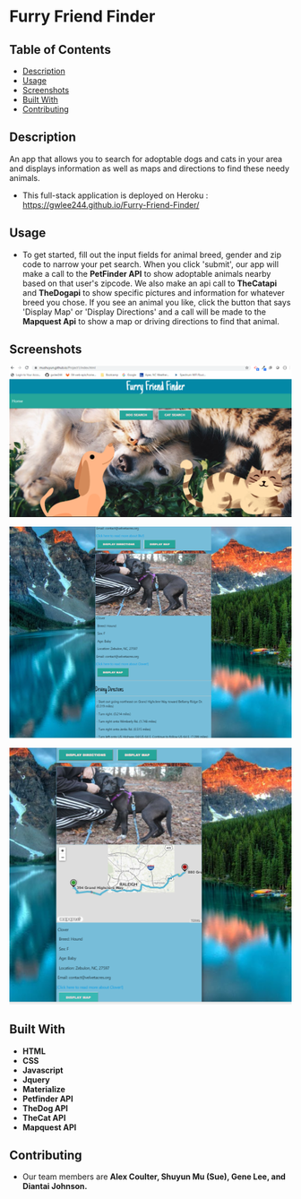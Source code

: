 # Furry Friend Finder

## Table of Contents

* [Description](#description)
* [Usage](#usage)
* [Screenshots](#screenshots)
* [Built With](#built-with)
* [Contributing](#contributing)

## Description
An app that allows you to search for adoptable dogs and cats in your area and displays information as well as maps and directions to find these needy animals. 

 * This full-stack application is deployed on Heroku : https://gwlee244.github.io/Furry-Friend-Finder/

  
  ## Usage
  
  * To get started, fill out the input fields for animal breed, gender and zip code to narrow your pet search. When you click 'submit', our app will make a call to the __PetFinder API__ to show adoptable animals nearby based on that user's zipcode. We also make an api call to __TheCatapi__ and __TheDogapi__ to show specific pictures and information for whatever breed you chose. If you see an animal you like, click the button that says 'Display Map' or 'Display Directions' and a call will be made to the __Mapquest Api__ to show a map or driving directions to find that animal.
  
  ## Screenshots

![FFFinder](Landing.PNG) 

![FFFinder](DogSearch.PNG)

![FFFinder](SearchMap.PNG)

   ## Built With  

* **HTML** 
* **CSS** 
* **Javascript** 
* **Jquery** 
* **Materialize**
* **Petfinder API**
* **TheDog API**
* **TheCat API**
* **Mapquest API**

## Contributing

*  Our team members are __Alex Coulter, Shuyun Mu (Sue), Gene Lee, and Diantai Johnson.__

